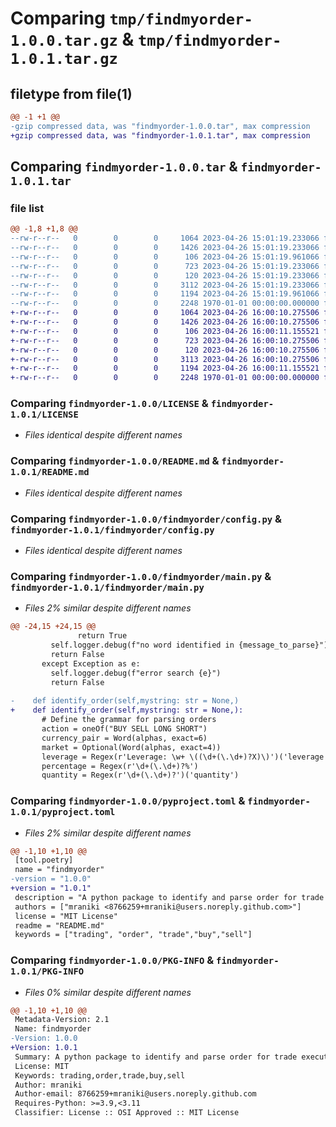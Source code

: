 # Comparing `tmp/findmyorder-1.0.0.tar.gz` & `tmp/findmyorder-1.0.1.tar.gz`

## filetype from file(1)

```diff
@@ -1 +1 @@
-gzip compressed data, was "findmyorder-1.0.0.tar", max compression
+gzip compressed data, was "findmyorder-1.0.1.tar", max compression
```

## Comparing `findmyorder-1.0.0.tar` & `findmyorder-1.0.1.tar`

### file list

```diff
@@ -1,8 +1,8 @@
--rw-r--r--   0        0        0     1064 2023-04-26 15:01:19.233066 findmyorder-1.0.0/LICENSE
--rw-r--r--   0        0        0     1426 2023-04-26 15:01:19.233066 findmyorder-1.0.0/README.md
--rw-r--r--   0        0        0      106 2023-04-26 15:01:19.961066 findmyorder-1.0.0/findmyorder/__init__.py
--rw-r--r--   0        0        0      723 2023-04-26 15:01:19.233066 findmyorder-1.0.0/findmyorder/config.py
--rw-r--r--   0        0        0      120 2023-04-26 15:01:19.233066 findmyorder-1.0.0/findmyorder/default_settings.toml
--rw-r--r--   0        0        0     3112 2023-04-26 15:01:19.233066 findmyorder-1.0.0/findmyorder/main.py
--rw-r--r--   0        0        0     1194 2023-04-26 15:01:19.961066 findmyorder-1.0.0/pyproject.toml
--rw-r--r--   0        0        0     2248 1970-01-01 00:00:00.000000 findmyorder-1.0.0/PKG-INFO
+-rw-r--r--   0        0        0     1064 2023-04-26 16:00:10.275506 findmyorder-1.0.1/LICENSE
+-rw-r--r--   0        0        0     1426 2023-04-26 16:00:10.275506 findmyorder-1.0.1/README.md
+-rw-r--r--   0        0        0      106 2023-04-26 16:00:11.155521 findmyorder-1.0.1/findmyorder/__init__.py
+-rw-r--r--   0        0        0      723 2023-04-26 16:00:10.275506 findmyorder-1.0.1/findmyorder/config.py
+-rw-r--r--   0        0        0      120 2023-04-26 16:00:10.275506 findmyorder-1.0.1/findmyorder/default_settings.toml
+-rw-r--r--   0        0        0     3113 2023-04-26 16:00:10.275506 findmyorder-1.0.1/findmyorder/main.py
+-rw-r--r--   0        0        0     1194 2023-04-26 16:00:11.155521 findmyorder-1.0.1/pyproject.toml
+-rw-r--r--   0        0        0     2248 1970-01-01 00:00:00.000000 findmyorder-1.0.1/PKG-INFO
```

### Comparing `findmyorder-1.0.0/LICENSE` & `findmyorder-1.0.1/LICENSE`

 * *Files identical despite different names*

### Comparing `findmyorder-1.0.0/README.md` & `findmyorder-1.0.1/README.md`

 * *Files identical despite different names*

### Comparing `findmyorder-1.0.0/findmyorder/config.py` & `findmyorder-1.0.1/findmyorder/config.py`

 * *Files identical despite different names*

### Comparing `findmyorder-1.0.0/findmyorder/main.py` & `findmyorder-1.0.1/findmyorder/main.py`

 * *Files 2% similar despite different names*

```diff
@@ -24,15 +24,15 @@
               return True
         self.logger.debug(f"no word identified in {message_to_parse}")
         return False
       except Exception as e:
         self.logger.debug(f"error search {e}")
         return False
 
-    def identify_order(self,mystring: str = None,)
+    def identify_order(self,mystring: str = None,):
       # Define the grammar for parsing orders
       action = oneOf("BUY SELL LONG SHORT")
       currency_pair = Word(alphas, exact=6)
       market = Optional(Word(alphas, exact=4))
       leverage = Regex(r'Leverage: \w+ \((\d+(\.\d+)?X)\)')('leverage')
       percentage = Regex(r'\d+(\.\d+)?%')
       quantity = Regex(r'\d+(\.\d+)?')('quantity')
```

### Comparing `findmyorder-1.0.0/pyproject.toml` & `findmyorder-1.0.1/pyproject.toml`

 * *Files 2% similar despite different names*

```diff
@@ -1,10 +1,10 @@
 [tool.poetry]
 name = "findmyorder"
-version = "1.0.0"
+version = "1.0.1"
 description = "A python package to identify and parse order for trade execution."
 authors = ["mraniki <8766259+mraniki@users.noreply.github.com>"]
 license = "MIT License"
 readme = "README.md"
 keywords = ["trading", "order", "trade","buy","sell"]
```

### Comparing `findmyorder-1.0.0/PKG-INFO` & `findmyorder-1.0.1/PKG-INFO`

 * *Files 0% similar despite different names*

```diff
@@ -1,10 +1,10 @@
 Metadata-Version: 2.1
 Name: findmyorder
-Version: 1.0.0
+Version: 1.0.1
 Summary: A python package to identify and parse order for trade execution.
 License: MIT
 Keywords: trading,order,trade,buy,sell
 Author: mraniki
 Author-email: 8766259+mraniki@users.noreply.github.com
 Requires-Python: >=3.9,<3.11
 Classifier: License :: OSI Approved :: MIT License
```

